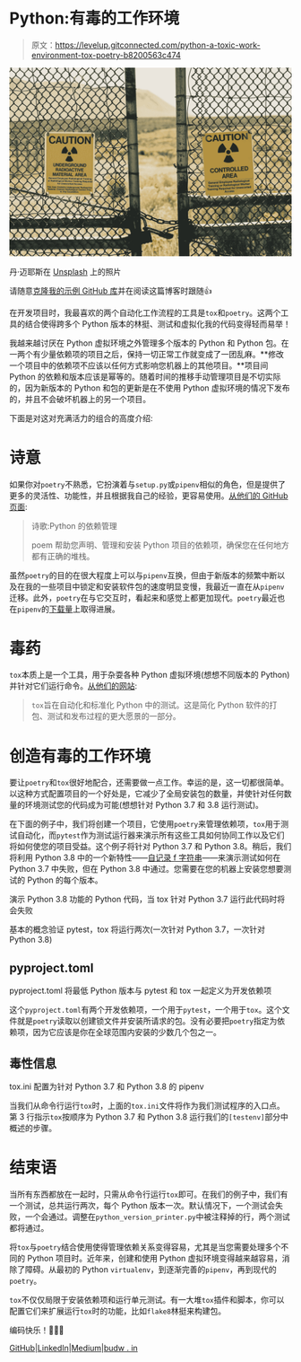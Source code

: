 # Python:有毒的工作环境

> 原文：<https://levelup.gitconnected.com/python-a-toxic-work-environment-tox-poetry-b8200563c474>

![](img/318b6f663c88c6f7a543d7d0312ae83d.png)

丹·迈耶斯在 [Unsplash](https://unsplash.com?utm_source=medium&utm_medium=referral) 上的照片

请随意[克隆我的示例 GitHub 库](https://github.com/dbudwin/MediumBlogExamples/tree/master/ToxicWorkEnvironment)并在阅读这篇博客时跟随👍

在开发项目时，我最喜欢的两个自动化工作流程的工具是`tox`和`poetry`。这两个工具的结合使得跨多个 Python 版本的林挺、测试和虚拟化我的代码变得轻而易举！

我越来越讨厌在 Python 虚拟环境之外管理多个版本的 Python 和 Python 包。在一两个有少量依赖项的项目之后，保持一切正常工作就变成了一团乱麻。**修改一个项目中的依赖项不应该以任何方式影响您机器上的其他项目。**项目间 Python 的依赖和版本应该是幂等的。随着时间的推移手动管理项目是不切实际的，因为新版本的 Python 和包的更新是在不使用 Python 虚拟环境的情况下发布的，并且不会破坏机器上的另一个项目。

下面是对这对充满活力的组合的高度介绍:

# 诗意

如果你对`poetry`不熟悉，它扮演着与`setup.py`或`pipenv`相似的角色，但是提供了更多的灵活性、功能性，并且根据我自己的经验，更容易使用。[从他们的 GitHub 页面](https://github.com/python-poetry/poetry):

> 诗歌:Python 的依赖管理
> 
> poem 帮助您声明、管理和安装 Python 项目的依赖项，确保您在任何地方都有正确的堆栈。

虽然`poetry`的目的在很大程度上可以与`pipenv`互换，但由于新版本的频繁中断以及在我的一些项目中锁定和安装软件包的速度明显变慢，我最近一直在从`pipenv`迁移。此外，`poetry`在与它交互时，看起来和感觉上都更加现代。`poetry`最近也在`pipenv`的[下载量](https://hugovk.github.io/top-pypi-packages/)上取得进展。

# 毒药

`tox`本质上是一个工具，用于杂耍各种 Python 虚拟环境(想想不同版本的 Python)并针对它们运行命令。[从他们的网站](https://tox.readthedocs.io/en/latest/):

> `tox`旨在自动化和标准化 Python 中的测试。这是简化 Python 软件的打包、测试和发布过程的更大愿景的一部分。

# 创造有毒的工作环境

要让`poetry`和`tox`很好地配合，还需要做一点工作。幸运的是，这一切都很简单。以这种方式配置项目的一个好处是，它减少了全局安装包的数量，并使针对任何数量的环境测试您的代码成为可能(想想针对 Python 3.7 和 3.8 运行测试)。

在下面的例子中，我们将创建一个项目，它使用`poetry`来管理依赖项，`tox`用于测试自动化，而`pytest`作为测试运行器来演示所有这些工具如何协同工作以及它们将如何使您的项目受益。这个例子将针对 Python 3.7 和 Python 3.8。稍后，我们将利用 Python 3.8 中的一个新特性——[自记录 f 字符串](https://docs.python.org/3/whatsnew/3.8.html#f-strings-support-for-self-documenting-expressions-and-debugging)——来演示测试如何在 Python 3.7 中失败，但在 Python 3.8 中通过。您需要在您的机器上安装您想要测试的 Python 的每个版本。

演示 Python 3.8 功能的 Python 代码，当 tox 针对 Python 3.7 运行此代码时将会失败

基本的概念验证 pytest，tox 将运行两次(一次针对 Python 3.7，一次针对 Python 3.8)

## pyproject.toml

pyproject.toml 将最低 Python 版本与 pytest 和 tox 一起定义为开发依赖项

这个`pyproject.toml`有两个开发依赖项，一个用于`pytest`，一个用于`tox`。这个文件就是`poetry`读取以创建锁文件并安装所请求的包。没有必要把`poetry`指定为依赖项，因为它应该是你在全球范围内安装的少数几个包之一。

## 毒性信息

tox.ini 配置为针对 Python 3.7 和 Python 3.8 的 pipenv

当我们从命令行运行`tox`时，上面的`tox.ini`文件将作为我们测试程序的入口点。第 3 行指示`tox`按顺序为 Python 3.7 和 Python 3.8 运行我们的`[testenv]`部分中概述的步骤。

# 结束语

当所有东西都放在一起时，只需从命令行运行`tox`即可。在我们的例子中，我们有一个测试，总共运行两次，每个 Python 版本一次。默认情况下，一个测试会失败，一个会通过。调整在`python_version_printer.py`中被注释掉的行，两个测试都将通过。

将`tox`与`poetry`结合使用使得管理依赖关系变得容易，尤其是当您需要处理多个不同的 Python 项目时。近年来，创建和使用 Python 虚拟环境变得越来越容易，消除了障碍。从最初的 Python `virtualenv`，到逐渐完善的`pipenv`，再到现代的`poetry`。

`tox`不仅仅局限于安装依赖项和运行单元测试。有一大堆`tox`插件和脚本，你可以配置它们来扩展运行`tox`时的功能，比如`flake8`林挺来构建包。

编码快乐！🧑🏻‍💻

[GitHub](https://bit.ly/dbudwin-github)|[LinkedIn](https://bit.ly/dbudwin-linkedin)|[Medium](https://bit.ly/dbudwin-medium)|[budw . in](https://bit.ly/budw_dot_in)